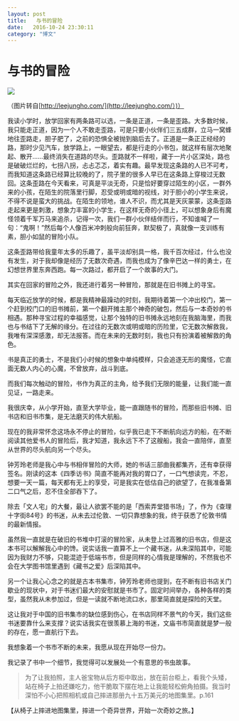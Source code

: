 ```yaml
---
layout: post
title:   与书的冒险
date:   2016-10-24 23:30:11
category: "博文"
---
```

# 与书的冒险

![](http://7xoc51.com1.z0.glb.clouddn.com/invitation.jpg)

（图片转自[http://leejungho.com/](http://leejungho.com/）)）

我读小学时，放学回家有两条路可以选，一条是正道，一条是歪路。大多数时候，我只能走正道，因为一个人不敢走歪路，可是只要小伙伴们三五成群，立马一窝蜂地往歪路走，胆子肥了，之前的恐惧全被抛到脑后去了。正道是一条正正经经的路，那时少见汽车，放学路上，一眼望去，都是行走的小书包，就这样有层次地聚起、散开……最终消失在道路的尽头。歪路就不一样啦，藏于一片小区深处，路也是破破烂烂的，七拐八拐，忐忐忑忑，着实有趣。最早发现这条路的人已不可考，而我知道这条路已经算比较晚的了，院子里的很多人早已在这条路上穿梭过无数回。这条歪路在今天看来，可真是平淡无奇，只是恰好要穿过陌生的小区，一群外来的小孩，在陌生的院落里行脚，忍受或明或暗的视线，对于胆小的小学生来说，不得不说是蛮大的挑战。在陌生的领地，谁人不识，而尤其是天灰蒙蒙，这条歪路走起来更是刺激，想象力丰富的小学生，在这样无奇的小径上，可以想象身后有魔怪领着千军万马来追杀，记得一次，我们一群小伙伴结伴而行，不知谁喊了一句：“鬼啊！”然后每个人像百米冲刺般向前狂奔，默契极了，真就像一支训练有素，胆小如鼠的冒险小队。

这条歪路带给我童年太多的乐趣了，虽平淡却别具一格，我千百次经过，什么也没有发生，对于我却像是经历了无数次奇遇，而我也成为了像辛巴达一样的勇士，在幻想世界里东奔西跑。每一次路过，都开启了一个故事的大门。

其实在回家的冒险之外，我还进行着另一种冒险，那就是在旧书摊上的寻宝。

每天临近放学的时候，都是我精神最躁动的时刻，我期待着第一个冲出校门，第一个赶到校门口的旧书摊前，第一个翻开摊主那个神奇的破包，然后与一本奇妙的书相遇。那种寻宝过程的幸福感觉，让那个独特的旧书摊永远地刻在我脑海里，而我也与书结下了无解的缘分。在过往的无数次或明或暗的历险里，它无数次解救我，我唯有深深感激，却无法报答。而在未来的无数时刻，我也只有扮演着被解救的角色。

书是真正的勇士，不是我们小时候的想象中单纯模样，只会追逐无形的魔怪，它直面无数人内心的心魔，不曾放弃，战斗到底。

而我们每次触动的冒险，书作为真正的主角，给予我们无限的能量，让我们能一直见证，一路走来。

我很庆幸，从小学开始，直至大学毕业，能一直跟随书的冒险，而那些旧书摊、旧书店和旧书市集，是无法磨灭的伟大航船。

现在的我非常怀念这场永不停止的冒险，似乎我已走下不断航向远方的船，在不断阅读其他爱书人的冒险后，我才知道，我永远下不了这艘船，我会一直陪伴，直至从世界的尽头航向另一个尽头。

钟芳玲老师是我心中与书相伴冒险的大师，她的书话三部曲我都集齐，还有幸获得签名。刚读的这本《四季访书》简直不能再对我的胃口了，一口气想读完，不忍，想要一天一篇，每天都有无上的享受，可是我实在低估自己的欲望了，在我准备第二口气之后，忍不住全部吞下了。

除去「文人宅」的大餐，最让人欲罢不能的是「西索弄堂猎书场」了，作为《查理十字街84号》的书迷，从未去过伦敦、一切只靠想象的我，终于获悉了伦敦书情的最新情报。

虽然我一直就是在破旧的书堆中打滚的冒险家，从未登上过高雅的旧书店，但是这本书可以解解我心中的馋。说实话我一直算不上一个藏书迷，从未深陷其中，可能因为我财力不够，只能混迹于低端书市，但是同样的心情我是理解的，不然我也不会在大学图书馆里遇到《藏书之爱》后深陷其中。

另一个让我心心念之的就是古本书集市，钟芳玲老师也提到，在不断有旧书店关门歇业的现状中，对于书迷们最大的安慰就是书市了。固定时间举办，各种各样的类型，虽然我从未参加过，但是一读就不断地流口水，那里简直就是探险的天堂。

这让我对于中国的旧书集市的缺位感到伤心，在书店同样不景气的今天，我们这些书迷要靠什么来支撑？说实话我实在很羡慕上海的书迷，文庙书市简直就是梦一般的存在，愿一直航行下去。

我想象着一个书市不断的未来，我愿从现在开始尽一份力。

我记录了书中一个细节，我觉得可以发展处一个有意思的书虫故事。

> 为了让我拍照，主人爸宝物从后方柜中取出，放在前台柜上，看我个头矮，站在椅子上拍还嫌吃力，他干脆取下摆在地上让我能轻松俯角拍摄。我当时深怕不小心把照相机或自己摔进那册九十五万美元的地图集里。p.161

【从椅子上摔进地图集里，摔进一个奇异世界，开始一次奇妙之旅。】

